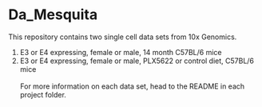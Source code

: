 # Da_Mesquita
This repository contains two single cell data sets from 10x Genomics.
1) E3 or E4 expressing, female or male, 14 month C57BL/6 mice
2) E3 or E4 expressing, female or male, PLX5622 or control diet, C57BL/6 mice \
\
For more information on each data set, head to the README in each project folder.
